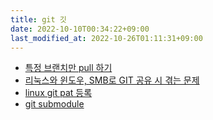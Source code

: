 ```yaml
---
title: git 깃
date: 2022-10-10T00:34:22+09:00
last_modified_at: 2022-10-26T01:11:31+09:00
---
```


- [특정 브랜치만 pull 하기](특정%20브랜치만%20pull%20하기.md)
- [리눅스와 윈도우, SMB로 GIT 공유 시 겪는 문제](리눅스와%20윈도우,%20SMB로%20GIT%20공유%20시%20겪는%20문제.md)
- [linux git pat 등록](linux%20git%20pat%20등록.md)
- [git submodule](git%20submodule.md)
